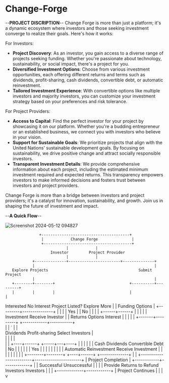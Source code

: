 # Change-Forge
--**PROJECT DISCRIPTION**--
Change Forge is more than just a platform; it's a dynamic ecosystem where investors and those seeking investment converge to realize their goals. Here's how it works:

For Investors:
- **Project Discovery**: As an investor, you gain access to a diverse range of projects seeking funding. Whether you're passionate about technology, sustainability, or social impact, there's a project for you.
- **Diversified Investment Options**: Choose from various investment opportunities, each offering different returns and terms such as dividends, profit-sharing, cash dividends, convertible debt, or automatic reinvestment.
- **Tailored Investment Experience**: With convertible options like multiple investors and majority investors, you can customize your investment strategy based on your preferences and risk tolerance.

For Project Providers:
- **Access to Capital**: Find the perfect investor for your project by showcasing it on our platform. Whether you're a budding entrepreneur or an established business, we connect you with investors who believe in your vision.
- **Support for Sustainable Goals**: We prioritize projects that align with the United Nations' sustainable development goals. By focusing on sustainability, we drive positive change and attract socially responsible investors.
- **Transparent Investment Details**: We provide comprehensive information about each project, including the estimated minimum investment required and expected returns. This transparency empowers investors to make informed decisions and fosters trust between investors and project providers.

Change Forge is more than a bridge between investors and project providers; it's a catalyst for innovation, sustainability, and growth. Join us in shaping the future of investment and impact.

--**A Quick Flow**--

![Screenshot 2024-05-12 094827](https://github.com/Nis2304/Change-Forge/assets/143434710/33b9ec10-2817-40b7-9af5-415988342c04)

                  
                   +---------------------------------------+
                    |            Change Forge               |
                    +---------------------------------------+
                               |            |
                        Investor         Project Provider
                               |            |
                +--------------+-----------------------+--------------+
                |                                                     |
       Explore Projects                                        Submit Project
                |                                                     |
       +--------+--------+                                 +----------+---------+
       |        |        |                                 |                    |
  Interested   No Interest                          Project Listed?         Explore More
       |                                                   |              Funding Options
       |                                            +---------+---------------+
       |                                            |                         |
       |                                        Yes |                         | No
       |                                            |                         |
       |                                     +------+------+                  |
       |                                     |             |                  |
  Investment                          Receive Investor     |                  |
  Returns Options                         Interest         |                  |
       |                                                   |                  |
  +-------+---------+                                +------------+-----------+   
  |                 |                               ` |                       |        
Dividends     Profit-sharing                     Select Investors             |         
  |                 |                                       |                 |          
  |                 |                                  +----+------+   +-----+---+----+
  |                 |                                  |           |   |              |
Cash Dividends    Convertible Debt                     |   No      |   |              |
  |                 |                                  |   Yes     |   |              |
  |                 |                                  |           |   |              |
Automatic Reinvestment                         Receive Investment  |   |              |
  |                 |                                  |           |   |              |
  +--------+--------+                                  +----+------+   +--------------+
           |                                                |
           +------------------------+-----------------------+
                                    |
                          Project Completion
                                    |
                       +------------+-------------+
                       |                          |
                   Successful                   Unsuccessful
                       |                          |
                       |                          |
               Provide Returns to            Refund Investors
                      Investors                   |
                       |                          |
                       +-------------+------------+
                                     |
                            Project Continues
                                     |
                                     |
                                     |
                                     v



                                     
